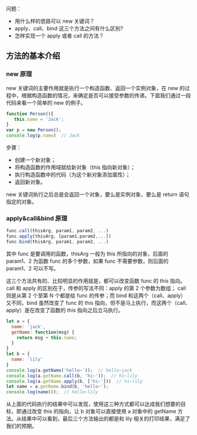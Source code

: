 问题：

+ 用什么样的思路可以 new 关键词？
+ apply、call、bind 这三个方法之间有什么区别?
+ 怎样实现一个 apply 或者 call 的方法？



##  方法的基本介绍

### new 原理

new 关键词的主要作用就是执行一个构造函数、返回一个实例对象，在 new 的过程中，根据构造函数的情况，来确定是否可以接受参数的传递。下面我们通过一段代码来看一个简单的 new 的例子。

```js
function Person(){
   this.name = 'Jack';
}
var p = new Person(); 
console.log(p.name)  // Jack
```

步骤：

+ 创建一个新对象；
+ 将构造函数的作用域赋给新对象（this 指向新对象）；
+ 执行构造函数中的代码（为这个新对象添加属性）；
+ 返回新对象。

new 关键词执行之后总是会返回一个对象，要么是实例对象，要么是 return 语句指定的对象。



### apply&call&bind 原理

```js
func.call(thisArg, param1, param2, ...)
func.apply(thisArg, [param1,param2,...])
func.bind(thisArg, param1, param2, ...)
```

其中 func 是要调用的函数，thisArg 一般为 this 所指向的对象，后面的 param1、2 为函数 func 的多个参数，如果 func 不需要参数，则后面的 param1、2 可以不写。

这三个方法共有的、比较明显的作用就是，都可以改变函数 func 的 this 指向。call 和 apply 的区别在于，传参的写法不同：apply 的第 2 个参数为数组； call 则是从第 2 个至第 N 个都是给 func 的传参；而 bind 和这两个（call、apply）又不同，bind 虽然改变了 func 的 this 指向，但不是马上执行，而这两个（call、apply）是在改变了函数的 this 指向之后立马执行。

```js
let a = {
  name: 'jack',
  getName: function(msg) {
    return msg + this.name;
  } 
}
let b = {
  name: 'lily'
}
console.log(a.getName('hello~'));  // hello~jack
console.log(a.getName.call(b, 'hi~'));  // hi~lily
console.log(a.getName.apply(b, ['hi~']))  // hi~lily
let name = a.getName.bind(b, 'hello~');
console.log(name());  // hello~lily
```

从上面的代码执行的结果中可以发现，使用这三种方式都可以达成我们想要的目标，即通过改变 this 的指向，让 b 对象可以直接使用 a 对象中的 getName 方法。从结果中可以看到，最后三个方法输出的都是和 lily 相关的打印结果，满足了我们的预期。